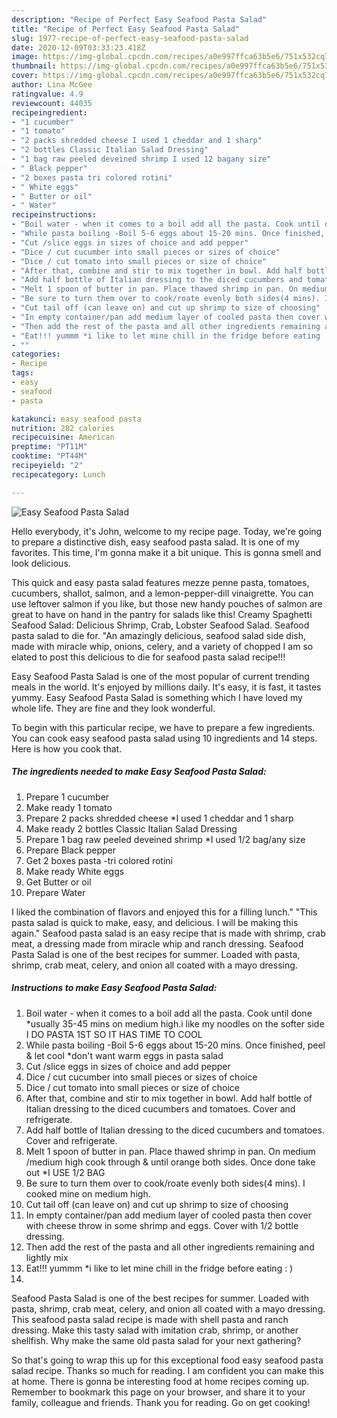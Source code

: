 ```yaml
---
description: "Recipe of Perfect Easy Seafood Pasta Salad"
title: "Recipe of Perfect Easy Seafood Pasta Salad"
slug: 1977-recipe-of-perfect-easy-seafood-pasta-salad
date: 2020-12-09T03:33:23.418Z
image: https://img-global.cpcdn.com/recipes/a0e997ffca63b5e6/751x532cq70/easy-seafood-pasta-salad-recipe-main-photo.jpg
thumbnail: https://img-global.cpcdn.com/recipes/a0e997ffca63b5e6/751x532cq70/easy-seafood-pasta-salad-recipe-main-photo.jpg
cover: https://img-global.cpcdn.com/recipes/a0e997ffca63b5e6/751x532cq70/easy-seafood-pasta-salad-recipe-main-photo.jpg
author: Lina McGee
ratingvalue: 4.9
reviewcount: 44035
recipeingredient:
- "1 cucumber"
- "1 tomato"
- "2 packs shredded cheese I used 1 cheddar and 1 sharp"
- "2 bottles Classic Italian Salad Dressing"
- "1 bag raw peeled deveined shrimp I used 12 bagany size"
- " Black pepper"
- "2 boxes pasta tri colored rotini"
- " White eggs"
- " Butter or oil"
- " Water"
recipeinstructions:
- "Boil water - when it comes to a boil add all the pasta. Cook until done *usually 35-45 mins on medium high.i like my noodles on the softer side I DO PASTA 1ST SO IT HAS TIME TO COOL"
- "While pasta boiling -Boil 5-6 eggs about 15-20 mins. Once finished, peel &amp; let cool *don&#39;t want warm eggs in pasta salad"
- "Cut /slice eggs in sizes of choice and add pepper"
- "Dice / cut cucumber into small pieces or sizes of choice"
- "Dice / cut tomato into small pieces or size of choice"
- "After that, combine and stir to mix together in bowl. Add half bottle of Italian dressing to the diced cucumbers and tomatoes. Cover and refrigerate."
- "Add half bottle of Italian dressing to the diced cucumbers and tomatoes. Cover and refrigerate."
- "Melt 1 spoon of butter in pan. Place thawed shrimp in pan. On medium /medium high cook through &amp; until orange both sides. Once done take out *I USE 1/2 BAG"
- "Be sure to turn them over to cook/roate evenly both sides(4 mins). I cooked mine on medium high."
- "Cut tail off (can leave on) and cut up shrimp to size of choosing"
- "In empty container/pan add medium layer of cooled pasta then cover with cheese throw in some shrimp and eggs. Cover with 1/2 bottle dressing."
- "Then add the rest of the pasta and all other ingredients remaining and lightly mix"
- "Eat!!! yummm *i like to let mine chill in the fridge before eating : )"
- ""
categories:
- Recipe
tags:
- easy
- seafood
- pasta

katakunci: easy seafood pasta 
nutrition: 282 calories
recipecuisine: American
preptime: "PT11M"
cooktime: "PT44M"
recipeyield: "2"
recipecategory: Lunch

---
```



![Easy Seafood Pasta Salad](https://img-global.cpcdn.com/recipes/a0e997ffca63b5e6/751x532cq70/easy-seafood-pasta-salad-recipe-main-photo.jpg)

Hello everybody, it's John, welcome to my recipe page. Today, we're going to prepare a distinctive dish, easy seafood pasta salad. It is one of my favorites. This time, I'm gonna make it a bit unique. This is gonna smell and look delicious.

This quick and easy pasta salad features mezze penne pasta, tomatoes, cucumbers, shallot, salmon, and a lemon-pepper-dill vinaigrette. You can use leftover salmon if you like, but those new handy pouches of salmon are great to have on hand in the pantry for salads like this! Creamy Spaghetti Seafood Salad: Delicious Shrimp, Crab, Lobster Seafood Salad. Seafood pasta salad to die for. &#34;An amazingly delicious, seafood salad side dish, made with miracle whip, onions, celery, and a variety of chopped I am so elated to post this delicious to die for seafood pasta salad recipe!!!

Easy Seafood Pasta Salad is one of the most popular of current trending meals in the world. It's enjoyed by millions daily. It's easy, it is fast, it tastes yummy. Easy Seafood Pasta Salad is something which I have loved my whole life. They are fine and they look wonderful.


To begin with this particular recipe, we have to prepare a few ingredients. You can cook easy seafood pasta salad using 10 ingredients and 14 steps. Here is how you cook that.

<!--inarticleads1-->

##### The ingredients needed to make Easy Seafood Pasta Salad:

1. Prepare 1 cucumber
1. Make ready 1 tomato
1. Prepare 2 packs shredded cheese *I used 1 cheddar and 1 sharp
1. Make ready 2 bottles Classic Italian Salad Dressing
1. Prepare 1 bag raw peeled deveined shrimp *I used 1/2 bag/any size
1. Prepare  Black pepper
1. Get 2 boxes pasta -tri colored rotini
1. Make ready  White eggs
1. Get  Butter or oil
1. Prepare  Water


I liked the combination of flavors and enjoyed this for a filling lunch.&#34; &#34;This pasta salad is quick to make, easy, and delicious. I will be making this again.&#34; Seafood pasta salad is an easy recipe that is made with shrimp, crab meat, a dressing made from miracle whip and ranch dressing. Seafood Pasta Salad is one of the best recipes for summer. Loaded with pasta, shrimp, crab meat, celery, and onion all coated with a mayo dressing. 

<!--inarticleads2-->

##### Instructions to make Easy Seafood Pasta Salad:

1. Boil water - when it comes to a boil add all the pasta. Cook until done *usually 35-45 mins on medium high.i like my noodles on the softer side I DO PASTA 1ST SO IT HAS TIME TO COOL
1. While pasta boiling -Boil 5-6 eggs about 15-20 mins. Once finished, peel &amp; let cool *don&#39;t want warm eggs in pasta salad
1. Cut /slice eggs in sizes of choice and add pepper
1. Dice / cut cucumber into small pieces or sizes of choice
1. Dice / cut tomato into small pieces or size of choice
1. After that, combine and stir to mix together in bowl. Add half bottle of Italian dressing to the diced cucumbers and tomatoes. Cover and refrigerate.
1. Add half bottle of Italian dressing to the diced cucumbers and tomatoes. Cover and refrigerate.
1. Melt 1 spoon of butter in pan. Place thawed shrimp in pan. On medium /medium high cook through &amp; until orange both sides. Once done take out *I USE 1/2 BAG
1. Be sure to turn them over to cook/roate evenly both sides(4 mins). I cooked mine on medium high.
1. Cut tail off (can leave on) and cut up shrimp to size of choosing
1. In empty container/pan add medium layer of cooled pasta then cover with cheese throw in some shrimp and eggs. Cover with 1/2 bottle dressing.
1. Then add the rest of the pasta and all other ingredients remaining and lightly mix
1. Eat!!! yummm *i like to let mine chill in the fridge before eating : )
1. 


Seafood Pasta Salad is one of the best recipes for summer. Loaded with pasta, shrimp, crab meat, celery, and onion all coated with a mayo dressing. This seafood pasta salad recipe is made with shell pasta and ranch dressing. Make this tasty salad with imitation crab, shrimp, or another shellfish. Why make the same old pasta salad for your next gathering? 

So that's going to wrap this up for this exceptional food easy seafood pasta salad recipe. Thanks so much for reading. I am confident you can make this at home. There is gonna be interesting food at home recipes coming up. Remember to bookmark this page on your browser, and share it to your family, colleague and friends. Thank you for reading. Go on get cooking!
